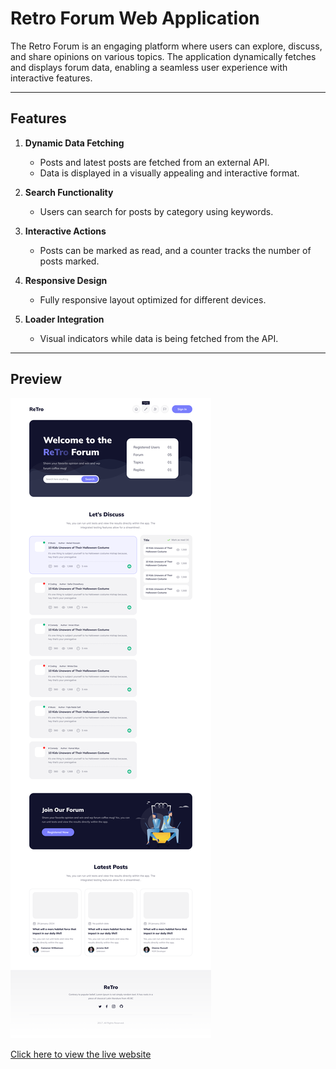 # Retro Forum Web Application

The Retro Forum is an engaging platform where users can explore, discuss, and share opinions on various topics. The application dynamically fetches and displays forum data, enabling a seamless user experience with interactive features.

---

## Features

1. **Dynamic Data Fetching**  
   - Posts and latest posts are fetched from an external API.
   - Data is displayed in a visually appealing and interactive format.

2. **Search Functionality**  
   - Users can search for posts by category using keywords.

3. **Interactive Actions**  
   - Posts can be marked as read, and a counter tracks the number of posts marked.

4. **Responsive Design**  
   - Fully responsive layout optimized for different devices.

5. **Loader Integration**  
   - Visual indicators while data is being fetched from the API.

---

## Preview

![Preview Image](preview.png)

[Click here to view the live website]()

